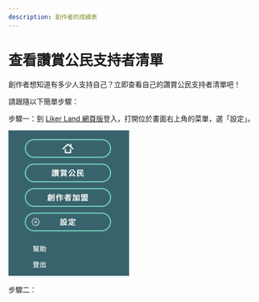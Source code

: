 ```yaml
---
description: 創作者的成績表
---
```


# 查看讚賞公民支持者清單

創作者想知道有多少人支持自己？立即查看自己的讚賞公民支持者清單吧！

請跟隨以下簡單步驟：  
  
步驟一：到 [Liker Land 網頁版](https://liker.land/)登入，打開位於畫面右上角的菜單，選「設定」。

![](../../.gitbook/assets/subscribe-civic-liker-1.png)

步驟二：

